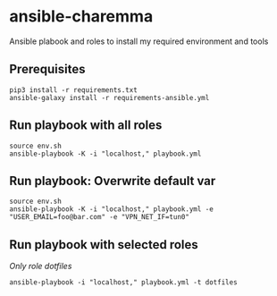 # ansible-charemma

Ansible plabook and roles to install my required environment and tools

## Prerequisites

```
pip3 install -r requirements.txt
ansible-galaxy install -r requirements-ansible.yml
```

## Run playbook with all roles

```
source env.sh
ansible-playbook -K -i "localhost," playbook.yml
```

## Run playbook: Overwrite default var

```
source env.sh
ansible-playbook -K -i "localhost," playbook.yml -e "USER_EMAIL=foo@bar.com" -e "VPN_NET_IF=tun0"
```

## Run playbook with selected roles

*Only role dotfiles*
```
ansible-playbook -i "localhost," playbook.yml -t dotfiles
```
